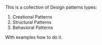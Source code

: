 This is a collection of Design patterns types:

1. Creational Patterns
2. Structural Patterns
3. Behavioral Patterns

With examples how to do it.
